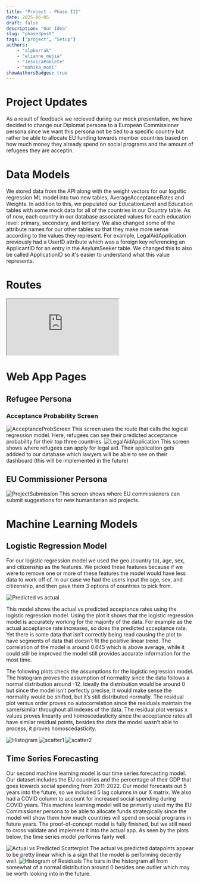 ```yaml
---
title: "Project - Phase III"
date: 2025-06-05
draft: false
description: "Our Idea"
slug: "phase3post"
tags: ["project", "Setup"]
authors:
    - "alpberrak"
    - "elianne_mejia"
    - "JessicaPoblete"
    - "mahika_modi"
showAuthorsBadges: true
---
```

# Project Updates
As a result of feedback we recieved during our mock presentation, we have decided to change our Diplomat persona to a European Commissioner persona since we want this persona not be tied to a specific country but rather be able to allocate EU funding towards member countries based on how much money they already spend on social programs and the amount of refugees they are acceptin. 
# Data Models 
We stored data from the API along with the weight vectors for our logsitic regression ML model into two new tables, AverageAcceptanceRates and Weights. In addition to this, we populated our EducationLevel and Education tables with some mock data for all of the countries in our Country table. As of now, each country in our database associated values for each education level: primary, secondary, and tertiary. We also changed some of the attribute names for our other tables so that they make more sense according to the values they represent. For example, LegalAidApplication previously had a UserID attribute which was a foreign key referencing an ApplicantID for an entry in the AsylumSeeker table. We changed this to also be called ApplicationID so it's easier to understand what this value represents. 

# Routes 
<iframe src="https://docs.google.com/spreadsheets/d/e/2PACX-1vT6aAyMz747kqhiRaR1dB4uw8S8n5M3bPqAU4DttqdiKApRwsWaEuF8rghtzfgw84GzTnQ64HPGJPcf/pubhtml?widget=true&amp;headers=false"></iframe>

# Web App Pages
## Refugee Persona
### Acceptance Probability Screen
![AcceptanceProbScreen](/acceptance_prob_screen.png)
This screen uses the route that calls the logical regression model. Here, refugees can see their predicted acceptance probability for their top three countries. 
![LegalAidApplication](/legal_aid_app_screen.png)
This screen shows where refugees can apply for legal aid. Their application gets addded to our database which lawyers will be able to see on their dashboard (this will be implemented in the future)

## EU Commissioner Persona 
![ProjectSubmission](/aid_project_submission_screen.png)
This screen shows where EU commissioners can submit suggestions for new humanitarian aid projects. 


# Machine Learning Models 

## Logistic Regression Model

For our logistic regression model we used the geo (country to), age, sex, and citizenship as the features. We picked these features because if we were to remove one or more of these features the model would have less data to work off of. In our case we had the users input the age, sex, and citizenship, and then gave them 3 options of countries to pick from.

![Predicted vs actual](/predvsactual.png)


This model shows the actual vs predicted acceptance rates using the logistic regression model. Using the plot it shows that the logistic regression model is accurately working for the majority of the data. For example as the actual acceptance rate increases, so does the predicted acceptance rate. Yet there is some data that isn’t correctly being read causing the plot to have segments of data that doesn’t fit the positive linear trend. The correlation of the model is around 0.645 which is above average, while it could still be improved the model still provides accurate information for the most time.

The following plots check the assumptions for the logistic regression model. The histogram proves the assumption of normality since the data follows a normal distribution around -12. Ideally the distribution would be around 0 but since the model isn’t perfectly precise, it would make sense the normality would be shifted, but it’s still distributed normally. The residual plot versus order proves no autocorrelation since the residuals maintain the same/similar throughout all indexes of the data. The residual plot versus x values proves linearity and homoscedasticity since the acceptance rates all have similar residual points, besides the data the model wasn’t able to process, it proves homoscedasticity.

![Histogram](/histogram.png)
![scatter1](/scatter1.png)
![scatter2](/scatter2.png)

## Time Series Forecasting 

Our second machine learning model is our time series forecasting model. Our dataset includes the EU countries and the percentage of their GDP that goes towards social spending from 2011-2022. Our model forecasts out 5 years into the future, so we included 5 lag columns in our X matrix. We also had a COVID column to account for increased social spending during COVID years. This machine learning model will be primarily used my the EU Commissioner persona to be able to allocate funds strategically since the model will show them how much countries will spend on social programs in future years. The proof-of-concept model is fully finished, but we still need to cross validate and implement it into the actual app. As seen by the plots below, the time series model performs fairly well.

![Actual vs Predicted Scatterplot](/actual_vs_predicted.png)
The actual vs predicted datapoints appear to be pretty linear which is a sign that the model is performing decently well.
![Histogram of Residuals ](/histogram_of_residuals.png)
The bars in the historgram all from somewhat of a normal distribution around 0 besides one outlier which may be worth looking into in the future. 

